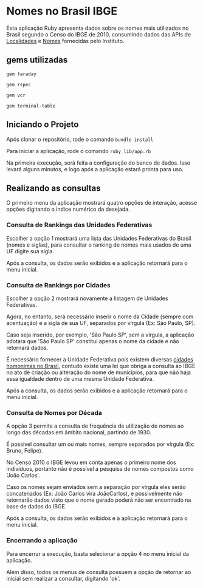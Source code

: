 # Nomes no Brasil IBGE

Esta aplicação Ruby apresenta dados sobre os nomes mais utilizados no Brasil
segundo o Censo do IBGE de 2010, consumindo dados das APIs de
[Localidades](https://servicodados.ibge.gov.br/api/docs/localidades?versao=1)
e [Nomes](https://servicodados.ibge.gov.br/api/docs/nomes?versao=2)
fornecidas pelo Instituto.

## gems utilizadas

``` gem faraday ```

``` gem rspec ```

``` gem vcr ```

``` gem terminal-table ```

## Iniciando o Projeto

Após clonar o repositório, rode o comando ``` bundle install ```

Para iniciar a aplicação, rode o comando ``` ruby lib/app.rb ```

Na primeira execução, será feita a configuração do banco de dados. Isso levará
alguns minutos, e logo após a aplicação estará pronta para uso.

## Realizando as consultas

O primeiro menu da aplicação mostrará quatro opções de interação, acesse opções
digitando o indice numérico da desejada.

### Consulta de Rankings das Unidades Federativas

Escolher a opção 1 mostrará uma lista das Unidades Federativas do Brasil (nomes
e siglas), para consultar o ranking de nomes mais usados de uma UF digite sua
sigla.

Após a consulta, os dados serão exibidos e a aplicação retornará para o menu
inicial.

### Consulta de Rankings por Cidades

Escolher a opção 2 mostrará novamente a listagem de Unidades Federativas.

Agora, no entanto, será necessário inserir o nome da Cidade
(sempre com acentuação) e a sigla de sua UF, separados por vírgula
(Ex: São Paulo, SP).

Caso seja inserido, por exemplo, 'São Paulo SP', sem a vírgula, a aplicação
adotara que 'São Paulo SP' constitui apenas o nome da cidade e não retornará
dados.

É necessário fornecer a Unidade Federativa pois existem diversas [cidades
homonimas no Brasil](https://www.embrapa.br/manual-de-referenciacao/anexo-cidades-homonimas),
contudo existe uma lei que obriga a consulta ao IBGE no ato de criação
ou alteração do nome de municípios, para que não haja essa igualdade dentro de
uma mesma Unidade Federativa.

Após a consulta, os dados serão exibidos e a aplicação retornará para o menu
inicial.

### Consulta de Nomes por Década

A opção 3 permite a consulta de frequência de utilização de nomes ao longo das
décadas em âmbito nacional, partindo de 1930.

É possível consultar um ou mais nomes, sempre separados por vírgula
(Ex: Bruno, Felipe).

No Censo 2010 o IBGE levou em conta apenas o primeiro nome dos indivíduos,
portanto não é possível a pesquisa de nomes compostos como 'João Carlos'.

Caso os nomes sejam enviados sem a separação por vírgula eles serão concatenados
(Ex: João Carlos vira JoãoCarlos), e possivelmente não retornarão dados visto que
o nome gerado poderá não ser encontrado na base de dados do IBGE.

Após a consulta, os dados serão exibidos e a aplicação retornará para o menu
inicial.

### Encerrando a aplicação

Para encerrar a execução, basta selecionar a opção 4 no menu inicial da aplicação.

Além disso, todos os menus de consulta possuem a opção de retornar ao inicial
sem realizar a consultar, digitando 'ok'.
